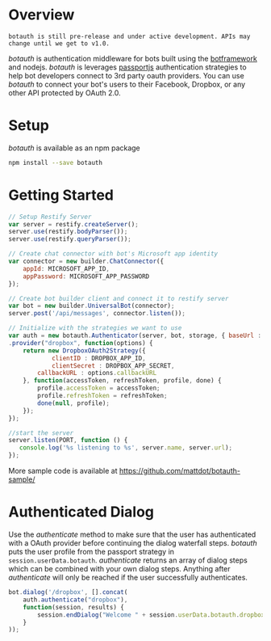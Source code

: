 # Overview 

	botauth is still pre-release and under active development. APIs may change until we get to v1.0.

*botauth* is authentication middleware for bots built using the [botframework](http://botframework.com) and nodejs. *botauth* is leverages [passportjs](http://passportjs.org) authentication strategies to help bot developers connect to 3rd party oauth providers. You can use *botauth* to connect your bot's users to their Facebook, Dropbox, or any other API protected by OAuth 2.0. 

# Setup
*botauth* is available as an npm package 
```bash
npm install --save botauth
```	
# Getting Started
```javascript
// Setup Restify Server
var server = restify.createServer();
server.use(restify.bodyParser());
server.use(restify.queryParser());

// Create chat connector with bot's Microsoft app identity
var connector = new builder.ChatConnector({
	appId: MICROSOFT_APP_ID,
	appPassword: MICROSOFT_APP_PASSWORD
});

// Create bot builder client and connect it to restify server
var bot = new builder.UniversalBot(connector);
server.post('/api/messages', connector.listen());

// Initialize with the strategies we want to use
var auth = new botauth.Authenticator(server, bot, storage, { baseUrl : "https://" + WEBSITE_HOSTNAME })
.provider("dropbox", function(options) { 
	return new DropboxOAuth2Strategy({
    		clientID : DROPBOX_APP_ID,
    		clientSecret : DROPBOX_APP_SECRET,
		callbackURL : options.callbackURL
	}, function(accessToken, refreshToken, profile, done) {
		profile.accessToken = accessToken;
		profile.refreshToken = refreshToken;
		done(null, profile);
	});
});

//start the server
server.listen(PORT, function () {
   console.log('%s listening to %s', server.name, server.url); 
});
```
More sample code is available at https://github.com/mattdot/botauth-sample/

# Authenticated Dialog
Use the *authenticate* method to make sure that the user has authenticated with a OAuth provider before continuing the dialog waterfall steps.  *botauth* puts the user profile from the passport strategy in `session.userData.botauth`.  *authenticate* returns an array of dialog steps which can be combined with your own dialog steps.  Anything after *authenticate* will only be reached if the user successfully authenticates.

```javascript
bot.dialog('/dropbox', [].concat(
	auth.authenticate("dropbox"),
	function(session, results) {
		session.endDialog("Welcome " + session.userData.botauth.dropbox.displayName);
	}
));
```
